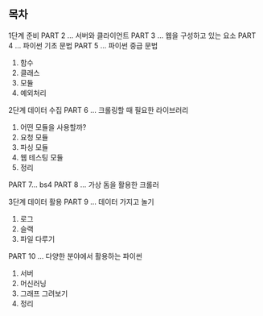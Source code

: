 ## 목차
1단계 준비
PART 2 … 서버와 클라이언트
PART 3 … 웹을 구성하고 있는 요소
PART 4 … 파이썬 기초 문법
PART 5 … 파이썬 중급 문법
1. 함수
2. 클래스
3. 모듈
4. 예외처리

2단계 데이터 수집
PART 6 … 크롤링할 때 필요한 라이브러리
1. 어떤 모듈을 사용할까?
2. 요청 모듈
3. 파싱 모듈
4. 웹 테스팅 모듈
5. 정리

PART 7… bs4
PART 8 … 가상 돔을 활용한 크롤러

3단계 데이터 활용
PART 9 … 데이터 가지고 놀기
1. 로그
2. 슬랙
3. 파일 다루기

PART 10 … 다양한 분야에서 활용하는 파이썬
1. 서버
2. 머신러닝
3. 그래프 그려보기
4. 정리
